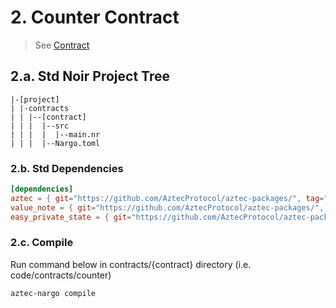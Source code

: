 # 2. Counter Contract

> See [Contract][#code1]

## 2.a. Std Noir Project Tree

```plaintext
|-[project]
| |-contracts
| | |--[contract]
| | |  |--src
| | |  |  |--main.nr
| | |  |--Nargo.toml
```

### 2.b. Std Dependencies

```toml
[dependencies]
aztec = { git="https://github.com/AztecProtocol/aztec-packages/", tag="aztec-packages-v0.47.0", directory="noir-projects/aztec-nr/aztec" }
value_note = { git="https://github.com/AztecProtocol/aztec-packages/", tag="aztec-packages-v0.47.0", directory="noir-projects/aztec-nr/value-note"}
easy_private_state = { git="https://github.com/AztecProtocol/aztec-packages/", tag="aztec-packages-v0.47.0", directory="noir-projects/aztec-nr/easy-private-state"}
```

### 2.c. Compile

Run command below in contracts/{contract} directory (i.e. code/contracts/counter)

```bash
aztec-nargo compile
```

[#code1]:../noir-contracts/contracts/counter_contract/src/main.nr
